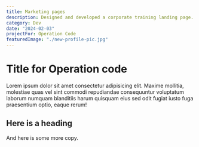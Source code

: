 ```yaml
---
title: Marketing pages
description: Designed and developed a corporate training landing page.
category: Dev
date: "2024-02-03"
projectFor: Operation Code
featuredImage: "./new-profile-pic.jpg"
---
```


# Title for Operation code

Lorem ipsum dolor sit amet consectetur adipisicing elit. Maxime mollitia,
molestiae quas vel sint commodi repudiandae consequuntur voluptatum laborum
numquam blanditiis harum quisquam eius sed odit fugiat iusto fuga praesentium
optio, eaque rerum!

## Here is a heading

And here is some more copy.
